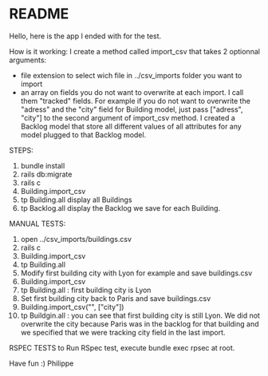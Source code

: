 # README

Hello,
here is the app I ended with for the test.

How is it working:
I create a method called import_csv that takes 2 optionnal arguments:
- file extension to select wich file in ../csv_imports folder you want to import
- an array on fields you do not want to overwrite at each import. I call them "tracked" fields. For example if you do not want to overwrite the "adress" and the "city" field for Building model, just pass ["adress", "city"] to the second argument of import_csv method.
I created a Backlog model that store all different values of all attributes for any model plugged to that Backlog model.

STEPS:
1. bundle install
2. rails db:migrate
3. rails c
4. Building.import_csv
5. tp Building.all display all Buildings
6. tp Backlog.all display the Backlog we save for each Building.

MANUAL TESTS:
1. open ../csv_imports/buildings.csv
2. rails c
3. Building.import_csv
4. tp Building.all
5. Modify first building city with Lyon for example and save buildings.csv
6. Building.import_csv
7. tp Building.all : first building city is Lyon
8. Set first building city back to Paris and save buildings.csv
9. Building.import_csv("", ["city"])
10. tp Buildgin.all : you can see that first building city is still Lyon. We did not overwrite the city because Paris was in the backlog for that building and we specified that we were tracking city field in the last import.

RSPEC TESTS
to Run RSpec test, execute bundle exec rpsec at root. 


Have fun :)
Philippe